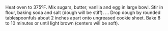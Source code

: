Heat oven to 375ºF.
Mix sugars, butter, vanilla and egg in large bowl. Stir in flour, baking soda and salt (dough will be stiff). ...
Drop dough by rounded tablespoonfuls about 2 inches apart onto ungreased cookie sheet.
Bake 8 to 10 minutes or until light brown (centers will be soft).